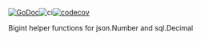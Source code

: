 [![GoDoc](https://godoc.org/github.com/islishude/bigint?status.svg)](https://pkg.go.dev/github.com/islishude/bigint)![ci](https://github.com/islishude/bigint/workflows/test/badge.svg)[![codecov](https://codecov.io/gh/islishude/bigint/branch/master/graph/badge.svg)](https://codecov.io/gh/islishude/bigint)

Bigint helper functions for json.Number and sql.Decimal